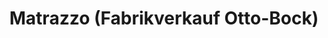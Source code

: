 ---
title: "Matrazzo (Fabrikverkauf Otto-Bock)"
url: /duderstadt/matrazzo-fabrikverkauf-otto-bock/
shop: Möbel
---